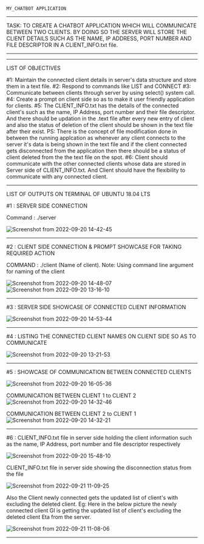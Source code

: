                                                                        MY_CHATBOT APPLICATION

********************************************************************************************************************************************************************
 TASK: TO CREATE A CHATBOT APPLICATION WHICH WILL COMMUNICATE BETWEEN TWO CLIENTS. BY DOING SO THE SERVER WILL STORE THE CLIENT DETAILS SUCH AS THE NAME, IP ADDRESS, PORT NUMBER AND FILE DESCRIPTOR IN A CLIENT_INFO.txt file.
********************************************************************************************************************************************************************

--------------------------------------------------------------------------------------------------------------------------------------------------------------------
LIST OF OBJECTIVES

#1:  Maintain the connected client details in server's data structure and store them in a text file.
#2:  Respond to commands like LIST and CONNECT 
#3:  Communicate between clients through server by using select() system call.
#4:  Create a prompt on client side so as to make it user friendly application for clients.
#5:  The CLIENT_INFO.txt has the details of the connected client's such as the name, IP Address, port number and their file descriptor. And there should be updation 
     in the .text file after every new entry of client and also the status of deletion of the client should be shown in the text file after their exist.
     PS: There is the concept of file modification done in between the running applcation as whenever any client connects to the server it's data is being shown in          the text file and if the client connected gets disconnected from the application then there should be a status of client deleted from the the text file on          the spot.
#6:  Client should communicate with the other connected clients whose data are stored in Server side of CLIENT_INFO.txt. And Client should have the                      flexibility to communicate with any connected client.

 


--------------------------------------------------------------------------------------------------------------------------------------------------------------------
LIST OF OUTPUTS ON TERMINAL OF UBUNTU 18.04 LTS

#1 : SERVER SIDE CONNECTION

Command : ./server

![Screenshot from 2022-09-20 14-42-45](https://user-images.githubusercontent.com/98145598/191218666-da7662c4-77aa-45c7-9653-6c12ed78e8d6.png)

--------------------------------------------------------------------------------------------------------------------------------------------------------------------
#2 : CLIENT SIDE CONNECTION & PROMPT SHOWCASE FOR TAKING REQUIRED ACTION

COMMAND : ./client (Name of client).
        Note: Using command line argument for naming of the client

![Screenshot from 2022-09-20 14-48-07](https://user-images.githubusercontent.com/98145598/191219978-2ab313c6-65aa-4765-8469-a1ccd4cf6053.png)
![Screenshot from 2022-09-20 13-16-10](https://user-images.githubusercontent.com/98145598/191220072-8a5f550d-7bb0-4e4c-b014-ef7cb7233335.png)

--------------------------------------------------------------------------------------------------------------------------------------------------------------------
#3 : SERVER SIDE SHOWCASE OF CONNECTED CLIENT INFORMATION

![Screenshot from 2022-09-20 14-53-44](https://user-images.githubusercontent.com/98145598/191221278-d823ac5e-aec9-4c7a-a91d-84bda89ee83c.png)

--------------------------------------------------------------------------------------------------------------------------------------------------------------------
#4 : LISTING THE CONNECTED CLIENT NAMES ON CLIENT SIDE SO AS TO COMMUNICATE

![Screenshot from 2022-09-20 13-21-53](https://user-images.githubusercontent.com/98145598/191231852-58039b04-df42-466f-bdd7-5d4fdc9bd68c.png)

--------------------------------------------------------------------------------------------------------------------------------------------------------------------
#5 : SHOWCASE OF COMMUNICATION BETWEEN CONNECTED CLIENTS

![Screenshot from 2022-09-20 16-05-36](https://user-images.githubusercontent.com/98145598/191236959-418fef22-614d-4843-a226-a16f1658b651.png)

COMMUNICATION BETWEEN CLIENT 1 to CLIENT 2
![Screenshot from 2022-09-20 14-32-46](https://user-images.githubusercontent.com/98145598/191237159-12c18ff9-b084-4413-b950-9af8c568c56d.png)
     
COMMUNICATION BETWEEN CLIENT 2 to CLIENT 1
![Screenshot from 2022-09-20 14-32-21](https://user-images.githubusercontent.com/98145598/191237243-540468fa-a3ff-4de0-ac89-9a757c1b4d7e.png)

--------------------------------------------------------------------------------------------------------------------------------------------------------------------
#6 : CLIENT_INFO.txt file in server side holding the client information such as the name, IP Address, port number and file descriptor respectively

![Screenshot from 2022-09-20 15-48-10](https://user-images.githubusercontent.com/98145598/191233394-43586353-2014-44aa-9c30-10a35fd42811.png)

CLIENT_INFO.txt file in server side showing the disconnection status from the file

![Screenshot from 2022-09-21 11-09-25](https://user-images.githubusercontent.com/98145598/191427120-1c62c4e8-4ca3-4bdb-b76f-decc37433c03.png)
 
Also the Client newly connected gets the updated list of client's with excluding the deleted client. Eg: Here in the below picture the newly connected client GI is getting the updated list of client's excluding the deleted client Eta from the server.

![Screenshot from 2022-09-21 11-08-06](https://user-images.githubusercontent.com/98145598/191427651-1ee4b45d-b4cb-42ea-b2f8-9adba1eb1a25.png)

--------------------------------------------------------------------------------------------------------------------------------------------------------------------

















